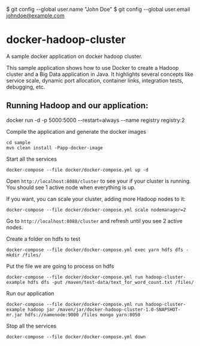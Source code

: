 $ git config --global user.name "John Doe"
$ git config --global user.email johndoe@example.com

# docker-hadoop-cluster
A sample docker application on docker hadoop cluster.

This sample application shows how to use Docker to create a Hadoop cluster and a Big Data application in Java. It highlights several concepts like service scale, dynamic port allocation, container links, integration tests, debugging, etc.

## Running Hadoop and our application:

docker run -d -p 5000:5000 --restart=always --name registry registry:2


Compile the application and generate the docker images

```
cd sample
mvn clean install -Papp-docker-image
``` 


Start all the services 

```
docker-compose --file docker/docker-compose.yml up -d
```

Open `http://localhost:8088/cluster` to see your if your cluster is running. You should see 1 active node when everything is up.

If you want, you can scale your cluster, adding more Hadoop nodes to it:
```
docker-compose --file docker/docker-compose.yml scale nodemanager=2
```
Go to `http://localhost:8088/cluster` and refresh until you see 2 active nodes.


Create a folder on hdfs to test

```
docker-compose --file docker/docker-compose.yml exec yarn hdfs dfs -mkdir /files/
```

Put the file we are going to process on hdfs

```
docker-compose --file docker/docker-compose.yml run hadoop-cluster-example hdfs dfs -put /maven/test-data/text_for_word_count.txt /files/
```

Run our application
```
docker-compose --file docker/docker-compose.yml run hadoop-cluster-example hadoop jar /maven/jar/docker-hadoop-cluster-1.0-SNAPSHOT-mr.jar hdfs://namenode:9000 /files mongo yarn:8050
```

Stop all the services
```
docker-compose --file docker/docker-compose.yml down
``` 

